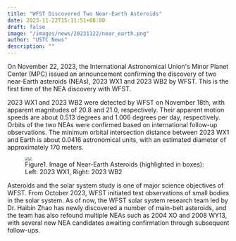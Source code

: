 ```yaml
---
title: "WFST Discovered Two Near-Earth Asteroids"
date: 2023-11-22T15:11:51+08:00
draft: false
image: "/images/news/20231122/near_earth.png"
author: "USTC News"
description: ""
---
```


On November 22, 2023, the International Astronomical Union's Minor Planet Center (MPC) issued an announcement confirming the discovery of two near-Earth asteroids (NEAs), 2023 WX1 and 2023 WB2 by WFST. This is the first time of the NEA discovery with WFST.

2023 WX1 and 2023 WB2 were detected by WFST on November 18th, with apparent magnitudes of 20.8 and 21.0, respectively. Their apparent motion speeds are about 0.513 degrees and 1.006 degrees per day, respectively. Orbits of the two NEAs were confirmed based on international follow-up observations. The minimum orbital intersection distance between 2023 WX1 and Earth is about 0.0416 astronomical units, with an estimated diameter of approximately 170 meters.

<figure>
<img src="/images/news/20231122/2023WX1.gif" style="zoom:50%" /><img src="/images/news/20231122/2023WB2.gif" style="zoom:50%" />
<figcaption>Figure1. Image of Near-Earth Asteroids (highlighted in boxes): Left: 2023 WX1, Right: 2023 WB2</figcaption>
</figure>

Asteroids and the solar system study is one of major science objectives of WFST. From October 2023, WFST initiated test observations of small bodies in the solar system. As of now, the WFST solar system research team led by Dr. Haibin Zhao has newly discovered a number of main-belt asteroids, and the team has also refound multiple NEAs such as 2004 XO and 2008 WY13, with several new NEA candidates awaiting confirmation through subsequent follow-ups.
